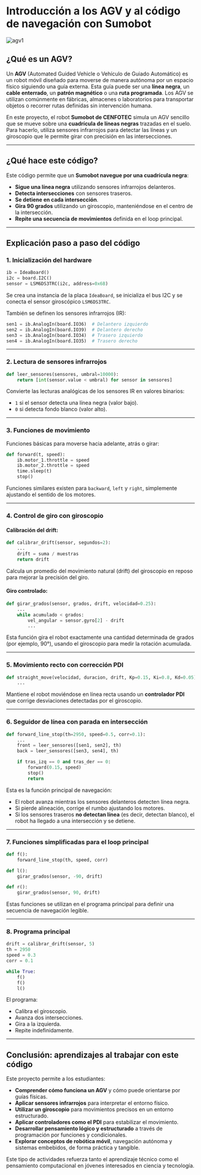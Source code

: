 # Introducción a los AGV y al código de navegación con Sumobot

![agv1](https://github.com/Universidad-Cenfotec/Sumobot/blob/main/c%C3%B3digos_de_ejemplo/AGVs/Sumobot%20AGV1.png)


## ¿Qué es un AGV?

Un **AGV** (Automated Guided Vehicle o Vehículo de Guiado Automático) es un robot móvil diseñado para moverse de manera autónoma por un espacio físico siguiendo una guía externa. Esta guía puede ser una **línea negra**, un **cable enterrado**, un **patrón magnético** o una **ruta programada**. Los AGV se utilizan comúnmente en fábricas, almacenes o laboratorios para transportar objetos o recorrer rutas definidas sin intervención humana.

En este proyecto, el robot **Sumobot de CENFOTEC** simula un AGV sencillo que se mueve sobre una **cuadrícula de líneas negras** trazadas en el suelo. Para hacerlo, utiliza sensores infrarrojos para detectar las líneas y un giroscopio que le permite girar con precisión en las intersecciones.

---

## ¿Qué hace este código?

Este código permite que un **Sumobot navegue por una cuadrícula negra**:

- **Sigue una línea negra** utilizando sensores infrarrojos delanteros.
- **Detecta intersecciones** con sensores traseros.
- **Se detiene en cada intersección**.
- **Gira 90 grados** utilizando un giroscopio, manteniéndose en el centro de la intersección.
- **Repite una secuencia de movimientos** definida en el loop principal.

---

## Explicación paso a paso del código

### 1. Inicialización del hardware

```python
ib = IdeaBoard()
i2c = board.I2C()
sensor = LSM6DS3TRC(i2c, address=0x6B)
````

Se crea una instancia de la placa `IdeaBoard`, se inicializa el bus I2C y se conecta el sensor giroscópico `LSM6DS3TRC`.

También se definen los sensores infrarrojos (IR):

```python
sen1 = ib.AnalogIn(board.IO36)  # Delantero izquierdo
sen2 = ib.AnalogIn(board.IO39)  # Delantero derecho
sen3 = ib.AnalogIn(board.IO34)  # Trasero izquierdo
sen4 = ib.AnalogIn(board.IO35)  # Trasero derecho
```

---

### 2. Lectura de sensores infrarrojos

```python
def leer_sensores(sensores, umbral=10000):
    return [int(sensor.value < umbral) for sensor in sensores]
```

Convierte las lecturas analógicas de los sensores IR en valores binarios:

* `1` si el sensor detecta una línea negra (valor bajo).
* `0` si detecta fondo blanco (valor alto).

---

### 3. Funciones de movimiento

Funciones básicas para moverse hacia adelante, atrás o girar:

```python
def forward(t, speed):
    ib.motor_1.throttle = speed
    ib.motor_2.throttle = speed
    time.sleep(t)
    stop()
```

Funciones similares existen para `backward`, `left` y `right`, simplemente ajustando el sentido de los motores.

---

### 4. Control de giro con giroscopio

#### Calibración del drift:

```python
def calibrar_drift(sensor, segundos=2):
    ...
    drift = suma / muestras
    return drift
```

Calcula un promedio del movimiento natural (drift) del giroscopio en reposo para mejorar la precisión del giro.

#### Giro controlado:

```python
def girar_grados(sensor, grados, drift, velocidad=0.25):
    ...
    while acumulado < grados:
        vel_angular = sensor.gyro[2] - drift
        ...
```

Esta función gira el robot exactamente una cantidad determinada de grados (por ejemplo, 90°), usando el giroscopio para medir la rotación acumulada.

---

### 5. Movimiento recto con corrección PDI

```python
def straight_move(velocidad, duracion, drift, Kp=0.15, Ki=0.8, Kd=0.05):
    ...
```

Mantiene el robot moviéndose en línea recta usando un **controlador PDI** que corrige desviaciones detectadas por el giroscopio.

---

### 6. Seguidor de línea con parada en intersección

```python
def forward_line_stop(th=2950, speed=0.5, corr=0.1):
    ...
    front = leer_sensores([sen1, sen2], th)
    back = leer_sensores([sen3, sen4], th)

    if tras_izq == 0 and tras_der == 0:
        forward(0.15, speed)
        stop()
        return
```

Esta es la función principal de navegación:

* El robot avanza mientras los sensores delanteros detecten línea negra.
* Si pierde alineación, corrige el rumbo ajustando los motores.
* Si los sensores traseros **no detectan línea** (es decir, detectan blanco), el robot ha llegado a una intersección y se detiene.

---

### 7. Funciones simplificadas para el loop principal

```python
def f():
    forward_line_stop(th, speed, corr)

def l():
    girar_grados(sensor, -90, drift)

def r():
    girar_grados(sensor, 90, drift)
```

Estas funciones se utilizan en el programa principal para definir una secuencia de navegación legible.

---

### 8. Programa principal

```python
drift = calibrar_drift(sensor, 5)
th = 2950
speed = 0.3
corr = 0.1

while True:
    f()
    f()
    l()
```

El programa:

* Calibra el giroscopio.
* Avanza dos intersecciones.
* Gira a la izquierda.
* Repite indefinidamente.

---

## Conclusión: aprendizajes al trabajar con este código

Este proyecto permite a los estudiantes:

* **Comprender cómo funciona un AGV** y cómo puede orientarse por guías físicas.
* **Aplicar sensores infrarrojos** para interpretar el entorno físico.
* **Utilizar un giroscopio** para movimientos precisos en un entorno estructurado.
* **Aplicar controladores como el PDI** para estabilizar el movimiento.
* **Desarrollar pensamiento lógico y estructurado** a través de programación por funciones y condicionales.
* **Explorar conceptos de robótica móvil**, navegación autónoma y sistemas embebidos, de forma práctica y tangible.

Este tipo de actividades refuerza tanto el aprendizaje técnico como el pensamiento computacional en jóvenes interesados en ciencia y tecnología.
